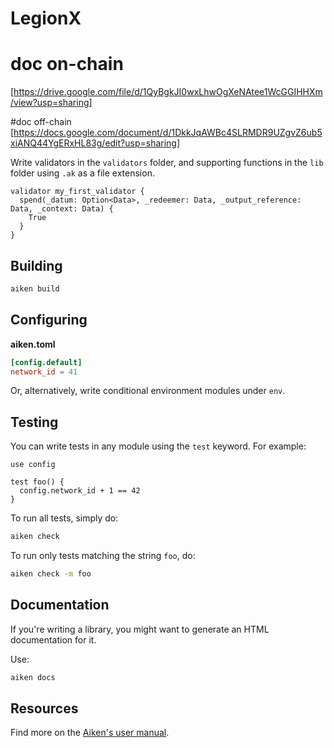 # LegionX
# doc on-chain
[https://drive.google.com/file/d/1QyBgkJI0wxLhwOgXeNAtee1WcGGIHHXm/view?usp=sharing]

#doc off-chain
[https://docs.google.com/document/d/1DkkJqAWBc4SLRMDR9UZgvZ6ub5xiANQ44YgERxHL83g/edit?usp=sharing]





Write validators in the `validators` folder, and supporting functions in the `lib` folder using `.ak` as a file extension.

```aiken
validator my_first_validator {
  spend(_datum: Option<Data>, _redeemer: Data, _output_reference: Data, _context: Data) {
    True
  }
}
```

## Building

```sh
aiken build
```

## Configuring

**aiken.toml**
```toml
[config.default]
network_id = 41
```

Or, alternatively, write conditional environment modules under `env`.

## Testing

You can write tests in any module using the `test` keyword. For example:

```aiken
use config

test foo() {
  config.network_id + 1 == 42
}
```

To run all tests, simply do:

```sh
aiken check
```

To run only tests matching the string `foo`, do:

```sh
aiken check -m foo
```

## Documentation

If you're writing a library, you might want to generate an HTML documentation for it.

Use:

```sh
aiken docs
```

## Resources

Find more on the [Aiken's user manual](https://aiken-lang.org).
